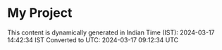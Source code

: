 # My Project

This content is dynamically generated in Indian Time (IST): 2024-03-17 14:42:34 IST
Converted to UTC: 2024-03-17 09:12:34 UTC
